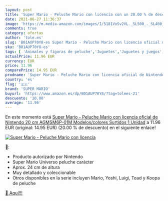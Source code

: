 ```yaml
---
layout: post
title: 'Super Mario - Peluche Mario con licencia con un 20.00 % de descuento'
date: 2021-06-27 11:36:37
image: 'https://m.media-amazon.com/images/I/5181VoSv2VL._SL500_._SL400_.jpg'
comments: true
category: ofertas
author: 'tole.es'
slug: 'B01AUP70Y8-es Super Mario - Peluche Mario con licencia oficial de...'
sku: 'B01AUP70Y8-es'
tags: [ 'Animales y figuras de peluche','Juguetes','Juguetes y juegos','Peluches','nintendo','peluche','super mario', ]
actualPrice: 11.96 EUR
currency: EUR
price: 11.96
comparePrice: 14.95 EUR
prodname: 'Super Mario - Peluche Mario con licencia oficial de Nintendo  20 cm  AGMSM6P-01M    Modelos/colores Surtidos  1 Unidad'
country: 'es'
flag: '🇪🇸'
brand: 'SUPER MARIO'
buyurl: 'https://www.amazon.es/dp/B01AUP70Y8/?tag=tolees-21'
descuento: '20.00'
average: '11.96'
---
```


En este momento está [Super Mario - Peluche Mario con licencia oficial de Nintendo  20 cm  AGMSM6P-01M    Modelos/colores Surtidos  1 Unidad](https://www.amazon.es/dp/B01AUP70Y8/?tag=tolees-21) a 11.96 EUR (original: 14.95 EUR) (20.00 %  de descuento) en el siguiente enlace!

[![Super Mario - Peluche Mario con licencia](https://m.media-amazon.com/images/I/5181VoSv2VL._SL500_._SL400_.jpg)](https://www.amazon.es/dp/B01AUP70Y8/?tag=tolees-21)

🔎:

- Producto autorizado por Nintendo
- Super Mario Universo peluche carácter
- Aprox. 24 cm de altura
- Muy detallado y coleccionable
- Otros disponibles en la serie incluyen Mario, Yoshi, Luigi, Toad y Koopa de peluche

[🛒 Aquí!!!](https://www.amazon.es/dp/B01AUP70Y8/?tag=tolees-21)

